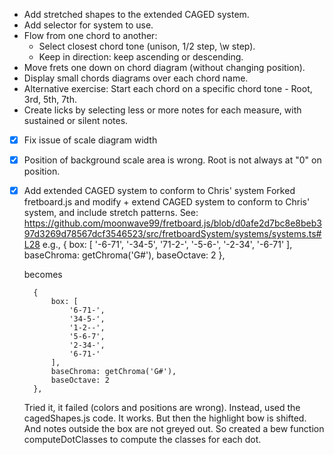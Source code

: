 * Add stretched shapes to the extended CAGED system.
* Add selector for system to use. 
* Flow from one chord to another:
    - Select closest chord tone (unison, 1/2 step, \w step).
    - Keep in direction: keep ascending or descending.
* Move frets one down on chord diagram (without changing position).  
* Display small chords diagrams over each chord name.
* Alternative exercise: Start each chord on a specific chord tone - Root, 3rd, 5th, 7th.
* Create licks by selecting less or more notes for each measure, with sustained or silent notes. 

* [x] Fix issue of scale diagram width 
* [X] Position of background scale area is wrong. Root is not always at "0" on position. 
* [X] Add extended CAGED system to conform to Chris' system
    Forked fretboard.js and modify + extend CAGED system to conform to Chris' system, and include stretch patterns. See: 
    https://github.com/moonwave99/fretboard.js/blob/d0afe2d7bc8e8beb397d3269d78567dcf3546523/src/fretboardSystem/systems/systems.ts#L28 
    e.g., 
        {
            box: [
                '-6-71',
                '-34-5',
                '71-2-',
                '-5-6-',
                '-2-34',
                '-6-71'
            ],
            baseChroma: getChroma('G#'),
            baseOctave: 2
        },        

    becomes 

        {
            box: [
                '6-71-',
                '34-5-',
                '1-2--',
                '5-6-7',
                '2-34-',
                '6-71-'
            ],
            baseChroma: getChroma('G#'),
            baseOctave: 2
        },        

    Tried it, it failed (colors and positions are wrong). Instead, used the cagedShapes.js code. It works. 
    But then the highlight bow is shifted. And notes outside the box are not greyed out.
    So created a bew function computeDotClasses to compute the classes for each dot.
